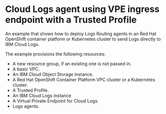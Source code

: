 # Cloud Logs agent using VPE ingress endpoint with a Trusted Profile

An example that shows how to deploy Logs Routing agents in an Red Hat OpenShift container platform or Kubernetes cluster to send Logs directly to IBM Cloud Logs.

The example provisions the following resources:
- A new resource group, if an existing one is not passed in.
- A basic VPC.
- An IBM Cloud Object Storage instance.
- A Red Hat OpenShift Container Platform VPC cluster or a Kubernetes cluster.
- A Trusted Profile.
- An IBM Cloud Logs instance
- A Virtual Private Endpoint for Cloud Logs.
- Logs agents.
